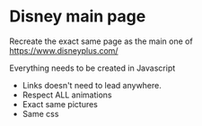 # Disney main page

Recreate the exact same page as the main one of https://www.disneyplus.com/

Everything needs to be created in Javascript

- Links doesn't need to lead anywhere.
- Respect ALL animations
- Exact same pictures
- Same css
